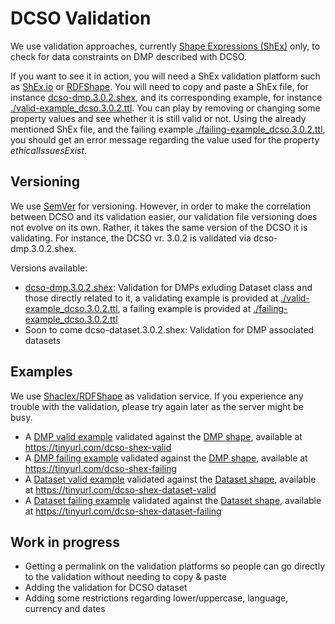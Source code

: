 # DCSO Validation

We use validation approaches, currently [Shape Expressions (ShEx)](http://shexspec.github.io/primer/) only, to check for data constraints on DMP described with DCSO.

If you want to see it in action, you will need a ShEx validation platform such as [ShEx.io](http://shex.io/webapps/shex.js/doc/shex-simple.html) or [RDFShape](http://rdfshape.weso.es/shExValidate). You will need to copy and paste a ShEx file, for instance [dcso-dmp.3.0.2.shex](./dcso-dmp.3.0.2.shex), and its corresponding example, for instance [./valid-example_dcso.3.0.2.ttl](./valid-example_dcso.3.0.2.ttl). You can play by removing or changing some property values and see whether it is still valid or not. Using the already mentioned ShEx file, and the failing example [./failing-example_dcso.3.0.2.ttl](./failing-example_dcso.3.0.2.ttl), you should get an error message regarding the value used for the property _ethicalIssuesExist_.

## Versioning

We use [SemVer](http://semver.org/) for versioning. However, in order to make the correlation between DCSO and its validation easier, our validation file versioning does not evolve on its own. Rather, it takes the same version of the DCSO it is validating. For instance, the DCSO vr. 3.0.2 is validated via dcso-dmp.3.0.2.shex. 

Versions available:
* [dcso-dmp.3.0.2.shex](./dcso-dmp.3.0.2.shex): Validation for DMPs exluding Dataset class and those directly related to it, a validating example is provided at [./valid-example_dcso.3.0.2.ttl](./valid-example_dcso.3.0.2.ttl), a failing example is provided at [./failing-example_dcso.3.0.2.ttl](./failing-example_dcso.3.0.2.ttl)
* Soon to come dcso-dataset.3.0.2.shex: Validation for DMP associated datasets

## Examples

We use [Shaclex/RDFShape](http://shaclex.herokuapp.com/shExValidate) as validation service. If you experience any trouble with the validation, please try again later as the server might be busy.
* A [DMP valid example](./valid-example_dcso.3.0.2.ttl) validated against the [DMP shape](dcso-dmp.3.0.2.shex), available at https://tinyurl.com/dcso-shex-valid
* A [DMP failing example](./failing-example_dcso.3.0.2.ttl) validated against the [DMP shape](dcso-dmp.3.0.2.shex), available at https://tinyurl.com/dcso-shex-failing
* A [Dataset valid example](./valid-dataset-example_dcso.3.0.2.ttl) validated against the [Dataset shape](dcso-dataset.3.0.2.shex), available at https://tinyurl.com/dcso-shex-dataset-valid
* A [Dataset failing example](./failing-dataset-example_dcso.3.0.2.ttl) validated against the [Dataset shape](dcso-dataset.3.0.2.shex), available at https://tinyurl.com/dcso-shex-dataset-failing

## Work in progress
* Getting a permalink on the validation platforms so people can go directly to the validation without needing to copy & paste
* Adding the validation for DCSO dataset
* Adding some restrictions regarding lower/uppercase, language, currency and dates
